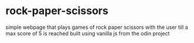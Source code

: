 # rock-paper-scissors
simple webpage that plays games of rock paper scissors with the user till a max score of 5 is reached
built using vanilla js
from the odin project
